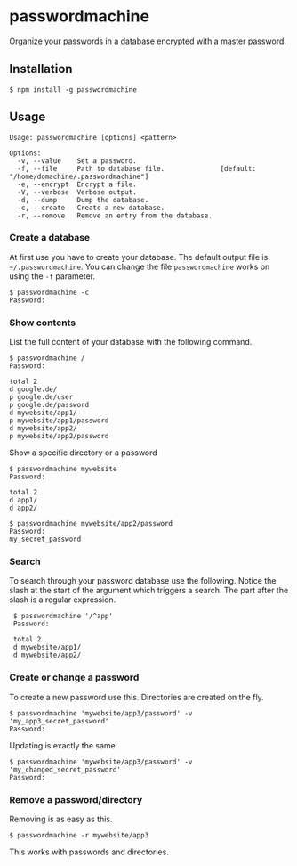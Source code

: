 
# passwordmachine

  Organize your passwords in a database encrypted with a master
  password.

## Installation

    $ npm install -g passwordmachine

## Usage

  ```
  Usage: passwordmachine [options] <pattern>

  Options:
    -v, --value    Set a password.                   
    -f, --file     Path to database file.              [default: "/home/domachine/.passwordmachine"]
    -e, --encrypt  Encrypt a file.                    
    -V, --verbose  Verbose output.                    
    -d, --dump     Dump the database.                
    -c, --create   Create a new database.            
    -r, --remove   Remove an entry from the database.
  ```

### Create a database

  At first use you have to create your database.  The default output
  file is `~/.passwordmachine`.  You can change the file
  `passwordmachine` works on using the `-f` parameter.

    $ passwordmachine -c
    Password:

### Show contents

  List the full content of your database with the following command.

    $ passwordmachine /
    Password:

    total 2
    d google.de/
    p google.de/user
    p google.de/password
    d mywebsite/app1/
    p mywebsite/app1/password
    d mywebsite/app2/
    p mywebsite/app2/password

  Show a specific directory or a password

    $ passwordmachine mywebsite
    Password:

    total 2
    d app1/
    d app2/

    $ passwordmachine mywebsite/app2/password
    Password:
    my_secret_password

### Search

  To search through your password database use the following.  Notice
  the slash at the start of the argument which triggers a search.  The
  part after the slash is a regular expression.

     $ passwordmachine '/^app'
     Password:

     total 2
     d mywebsite/app1/
     d mywebsite/app2/

### Create or change a password

  To create a new password use this.  Directories are created on the
  fly.

    $ passwordmachine 'mywebsite/app3/password' -v 'my_app3_secret_password'
    Password:

  Updating is exactly the same.

    $ passwordmachine 'mywebsite/app3/password' -v 'my_changed_secret_password'
    Password:

### Remove a password/directory

  Removing is as easy as this.

    $ passwordmachine -r mywebsite/app3

  This works with passwords and directories.
